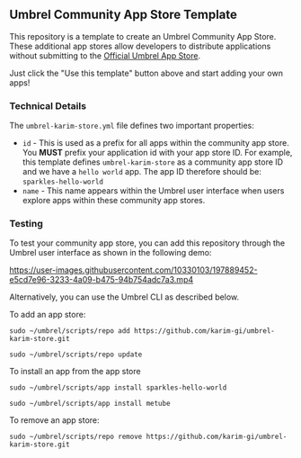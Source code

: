 ## Umbrel Community App Store Template

This repository is a template to create an Umbrel Community App Store. These additional app stores allow developers to distribute applications without submitting to the [Official Umbrel App Store](https://github.com/karim-gi/umbrel-karim-store).

Just click the "Use this template" button above and start adding your own apps!

### Technical Details

The `umbrel-karim-store.yml` file defines two important properties:
- `id` - This is used as a prefix for all apps within the community app store. You **MUST** prefix your application id with your app store ID. For example, this template defines `umbrel-karim-store` as a community app store ID and we have a `hello world` app. The app ID therefore should be: `sparkles-hello-world`
- `name` - This name appears within the Umbrel user interface when users explore apps within these community app stores.


### Testing

To test your community app store, you can add this repository through the Umbrel user interface as shown in the following demo:


https://user-images.githubusercontent.com/10330103/197889452-e5cd7e96-3233-4a09-b475-94b754adc7a3.mp4


Alternatively, you can use the Umbrel CLI as described below.

To add an app store:
```
sudo ~/umbrel/scripts/repo add https://github.com/karim-gi/umbrel-karim-store.git

sudo ~/umbrel/scripts/repo update
```

To install an app from the app store
```
sudo ~/umbrel/scripts/app install sparkles-hello-world

sudo ~/umbrel/scripts/app install metube
```

To remove an app store:
```
sudo ~/umbrel/scripts/repo remove https://github.com/karim-gi/umbrel-karim-store.git
```
